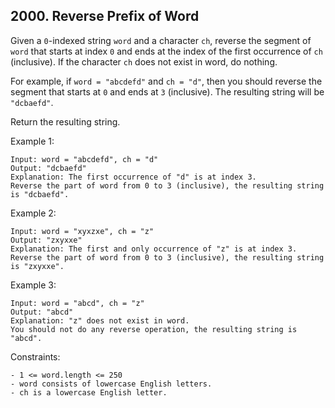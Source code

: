 ## 2000. Reverse Prefix of Word

Given a `0`-indexed string `word` and a character `ch`, reverse the segment of `word` that starts at index `0` and ends at the index of the first occurrence of `ch` (inclusive). If the character `ch` does not exist in word, do nothing.

For example, if `word = "abcdefd"` and `ch = "d"`, then you should reverse the segment that starts at `0` and ends at `3` (inclusive). The resulting string will be `"dcbaefd"`.

Return the resulting string.

Example 1:

```
Input: word = "abcdefd", ch = "d"
Output: "dcbaefd"
Explanation: The first occurrence of "d" is at index 3.
Reverse the part of word from 0 to 3 (inclusive), the resulting string is "dcbaefd".
```

Example 2:

```
Input: word = "xyxzxe", ch = "z"
Output: "zxyxxe"
Explanation: The first and only occurrence of "z" is at index 3.
Reverse the part of word from 0 to 3 (inclusive), the resulting string is "zxyxxe".
```

Example 3:

```
Input: word = "abcd", ch = "z"
Output: "abcd"
Explanation: "z" does not exist in word.
You should not do any reverse operation, the resulting string is "abcd".
```

Constraints:

```
- 1 <= word.length <= 250
- word consists of lowercase English letters.
- ch is a lowercase English letter.
```
